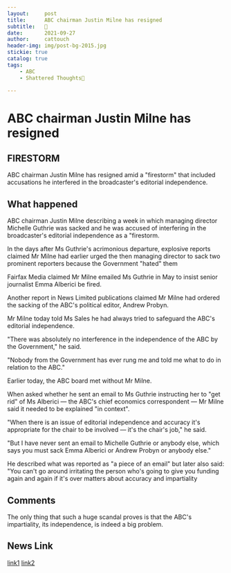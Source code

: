 ```yaml
---
layout:     post                   
title:      ABC chairman Justin Milne has resigned
subtitle:   🧠
date:       2021-09-27             
author:     cattouch                    
header-img: img/post-bg-2015.jpg   
stickie: true
catalog: true                      
tags:                            
    - ABC
    - Shattered Thoughts🧠

---
```


# ABC chairman Justin Milne has resigned

## FIRESTORM
ABC chairman Justin Milne has resigned amid a "firestorm" that included accusations he interfered in the broadcaster's editorial independence.

## What happened
ABC chairman Justin Milne describing a week in which managing director Michelle Guthrie was sacked and he was accused of interfering in the broadcaster's editorial independence as a "firestorm.

> 
In the days after Ms Guthrie's acrimonious departure, explosive reports claimed Mr Milne had earlier urged the then managing director to sack two prominent reporters because the Government "hated" them

Fairfax Media claimed Mr Milne emailed Ms Guthrie in May to insist senior journalist Emma Alberici be fired.

Another report in News Limited publications claimed Mr Milne had ordered the sacking of the ABC's political editor, Andrew Probyn.

Mr Milne today told Ms Sales he had always tried to safeguard the ABC's editorial independence.

"There was absolutely no interference in the independence of the ABC by the Government," he said.

"Nobody from the Government has ever rung me and told me what to do in relation to the ABC."

Earlier today, the ABC board met without Mr Milne.

When asked whether he sent an email to Ms Guthrie instructing her to "get rid" of Ms Alberici — the ABC's chief economics correspondent — Mr Milne said it needed to be explained "in context".

"When there is an issue of editorial independence and accuracy it's appropriate for the chair to be involved — it's the chair's job," he said.

"But I have never sent an email to Michelle Guthrie or anybody else, which says you must sack Emma Alberici or Andrew Probyn or anybody else."

He described what was reported as "a piece of an email" but later also said: "You can't go around irritating the person who's going to give you funding again and again if it's over matters about accuracy and impartiality

## Comments

The only thing that such a huge scandal proves is that the ABC's impartiality, its independence, is indeed a big problem.

## News Link
[link1](https://www.abc.net.au/news/2018-09-27/abc-chairman-justin-milne-resigns/10311472)
[link2](https://www.farahnewsonline.com/?mod=news&id=66241)
